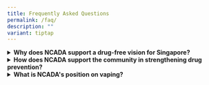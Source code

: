 ```yaml
---
title: Frequently Asked Questions
permalink: /faq/
description: ""
variant: tiptap
---
```

<div data-type="detailGroup" class="isomer-accordion isomer-accordion-white">
<details class="isomer-details">
<summary><strong>Why does NCADA support a drug-free vision for Singapore?</strong>
</summary>
<div data-type="detailsContent" class="isomer-details-content">
<p>NCADA recognises the potential harms of drug abuse at both the individual
and societal levels. Hence, we fully support the Government’s commitment
to a drug-free Singapore, the corresponding laws, as well as the supply
and demand reduction measures that support such a position.</p>
<p>&nbsp;</p>
<p>As an advisory council to the Government, we review prevailing perceptions
and attitudes towards drug issues, primarily through the NCADA National
Drug Perception Survey. The survey provides insights on the public’s attitudes
towards drugs, its support for Singapore’s drug-free stance, and other
evolving issues.</p>
<p>&nbsp;</p>
<p>The 2023 survey found that more than 9 in 10 Singapore residents, both
adults and youths, agree, that maintaining a drug-free environment is in
the best interest of Singapore. Nevertheless, there was also a trend of
growing permissiveness towards drugs among youths, which is of concern
to NCADA.</p>
<p>&nbsp;</p>
<p>As a small city-state, Singapore’s history has shown that it is not unimaginable
for drug abuse to become a national issue quickly, due to the nature of
substance addiction. A whole-of-society approach is critical to preventing
drug abuse, and NCADA seeks to work closely with community partners to
educate the public on the harms of drugs.</p>
</div>
</details>
<details class="isomer-details">
<summary><strong>How does NCADA support the community in strengthening drug prevention?</strong>
</summary>
<div data-type="detailsContent" class="isomer-details-content">
<p></p>
<p>NCADA looks at how we can support upstream and preventive education efforts
so that our youths do not have any inclination towards abusing drugs.</p>
<p>&nbsp;We feel that it is important that we are advocates and engage different
segments of the community to deepen conversations around the harsh realities
of drugs in Singapore. This helps give courage to youths who may be vulnerable
to the influence of drugs.</p>
<p>&nbsp;</p>
<p>Parents, educators, and peers play a vital role in identifying these signs
and offering support early. They can make use of <a href="https://www.ncada.org.sg/anti-drug-resources/" rel="noopener nofollow" target="_blank">resources</a> by CNB
and NCADA, including CNB’s <a href="https://www.cnb.gov.sg/educational-resources/for-communities/pde-info-package" rel="noopener nofollow" target="_blank">Preventive Drug Education Toolkit</a>,
to help them frame conversations about the harsh realities of drug abuse
in Singapore.</p>
</div>
</details>
<details class="isomer-details">
<summary><strong>What is NCADA's position on vaping?</strong>
</summary>
<div data-type="detailsContent" class="isomer-details-content">
<p>Vaping – of nicotine and nicotine-replacement products – is not an area
of focus within the mandate of the National Council Against Drug Abuse
(NCADA) primarily because nicotine, while harmful to health, is not a controlled
drug. NCADA fundamentally advocates for a society that is not dependent
on any&nbsp;harmful or&nbsp;addictive substance. We are aware of cases
where vaporisers have been used for the consumption of controlled drugs
such as cannabis and other illicit psychoactive substances. In addition,
emerging scientific evidence have reported on the increased risk of future
drug abuse in adolescents who vape.</p>
<p>&nbsp;</p>
<p>We are glad that the Ministry of Health, Health Promotion Board, Health
Sciences Authority, and the Ministry of Education have adopted a multipronged
approach to tackle youth vaping in Singapore. With growing prevalence of
vaping among youths, NCADA supports the intent of Singapore’s ban on vapes,
which is to protect the public from the harms of emerging tobacco products.
This also&nbsp;aligns with NCADA’s harm prevention approach to substance
abuse.&nbsp;</p>
</div>
</details>
</div>
<p></p>